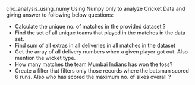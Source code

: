 cric_analysis_using_numy
Using Numpy only to analyze Cricket Data and giving answer to following below questions:
- Calculate the unique no. of matches in the provided dataset ?
- Find the set of all unique teams that played in the matches in the data set.
- Find sum of all extras in all deliveries in all matches in the dataset
- Get the array of all delivery numbers when a given player got out. Also mention the wicket type.
- How many matches the team Mumbai Indians has won the toss?
- Create a filter that filters only those records where the batsman scored 6 runs. Also who has scored the maximum no. of sixes   overall ?
